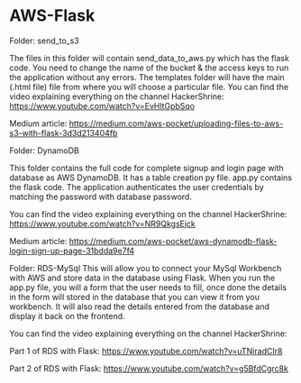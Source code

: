 # AWS-Flask

Folder: send_to_s3

The files in this folder will contain send_data_to_aws.py which has the flask code. You need to change the name of the bucket & the access keys to run the application without any errors.
The templates folder will have the main (.html file) file from where you will choose a particular file.
You can find the video explaining everything on the channel HackerShrine: https://www.youtube.com/watch?v=EvHltGpbSqo

Medium article: https://medium.com/aws-pocket/uploading-files-to-aws-s3-with-flask-3d3d213404fb

Folder: DynamoDB 

This folder contains the full code for complete signup and login page with database as AWS DynamoDB. It has a table creation py file. 
app.py contains the flask code. The application authenticates the user credentials by matching the password with database password.

You can find the video explaining everything on the channel HackerShrine: https://www.youtube.com/watch?v=NR9QkgsEjck

Medium article: https://medium.com/aws-pocket/aws-dynamodb-flask-login-sign-up-page-31bdda9e7f4

Folder: RDS-MySql
This will allow you to connect your MySql Workbench with AWS and store data in the database using Flask. When you run the app.py file, you will a form that the user needs to fill, once done the details in the form will stored in the database that you can view it from you workbench. It will also read the details entered from the database and display it back on the frontend.

You can find the video explaining everything on the channel HackerShrine:

Part 1 of RDS with Flask: https://www.youtube.com/watch?v=uTNjradCIr8

Part 2 of RDS with Flask: https://www.youtube.com/watch?v=g5BfdCgrc8k
